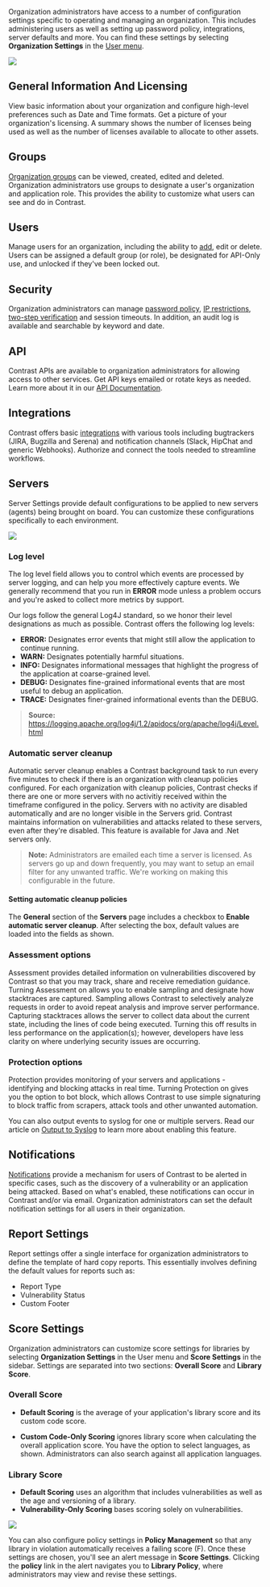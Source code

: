<!--
title: "Organization Settings"
description: "Overview of administrating and managing an organization."
tags: "TeamServer organization settings"
-->

Organization administrators have access to a number of configuration settings specific to operating and managing an organization. This includes administering users as well as setting up password policy, integrations, server defaults and more. You can find these settings by selecting **Organization Settings** in the [User menu](user_tsguideui.html#overview).

<a href="assets/images/Settings_Nav.png" rel="lightbox" title="Organization Settings"><img class="thumbnail" src="assets/images/Settings_Nav.png"/></a>
 
## General Information And Licensing
View basic information about your organization and configure high-level preferences such as Date and Time formats. Get a picture of your organization's licensing. A summary shows the number of licenses being used as well as the number of licenses available to allocate to other assets. 

## Groups
[Organization groups](user_tsguideset.html#group) can be viewed, created, edited and deleted. Organization administrators use groups to designate a user's organization and application role. This provides the ability to customize what users can see and do in Contrast.

## Users
Manage users for an organization, including the ability to [add](user_tsguideset.html#user), edit or delete. Users can be assigned a default group (or role), be designated for API-Only use, and unlocked if they've been locked out. 

## Security
Organization administrators can manage [password policy](admin_tsconfig.html#pw), [IP restrictions](admin_tsconfig.html#ip), [two-step verification](admin_tsconfig.html#tsv) and session timeouts. In addition, an audit log is available and searchable by keyword and date.

## API
Contrast APIs are available to organization administrators for allowing access to other services. Get API keys emailed or rotate keys as needed. Learn more about it in our [API Documentation](dev_api3.html#openapi).

## Integrations
Contrast offers basic [integrations](user_tsguideset.html#integrate) with various tools including bugtrackers (JIRA, Bugzilla and Serena) and notification channels (Slack, HipChat and generic Webhooks). Authorize and connect the tools needed to streamline workflows.

## Servers
Server Settings provide default configurations to be applied to new servers (agents) being brought on board. You can customize these configurations specifically to each environment. 

<a href="assets/images/Server_Settings.png" rel="lightbox" title="Server Settings"><img class="thumbnail" src="assets/images/Server_Settings.png"/></a>

### Log level 
The log level field allows you to control which events are processed by server logging, and can help you more effectively capture events. We generally recommend that you run in **ERROR** mode unless a problem occurs and you're asked to collect more metrics by support. 

Our logs follow the general Log4J standard, so we honor their level designations as much as possible. Contrast offers the following log levels:

* **ERROR:** Designates error events that might still allow the application to continue running.
* **WARN:** Designates potentially harmful situations.
* **INFO:** Designates informational messages that highlight the progress of the application at coarse-grained level.
* **DEBUG:** Designates fine-grained informational events that are most useful to debug an application.
* **TRACE:** Designates finer-grained informational events than the DEBUG.

> **Source:** https://logging.apache.org/log4j/1.2/apidocs/org/apache/log4j/Level.html

### Automatic server cleanup
Automatic server cleanup enables a Contrast background task to run every five minutes to check if there is an organization with cleanup policies configured. For each organization with cleanup policies, Contrast checks if there are one or more servers with no activitiy received within the timeframe configured in the policy. Servers with no activity are disabled automatically and are no longer visible in the Servers grid. Contrast maintains information on vulnerabilities and attacks related to these servers, even after they're disabled. This feature is available for Java and .Net servers only.

> **Note:** Administrators are emailed each time a server is licensed. As servers go up and down frequently, you may want to setup an email filter for any unwanted traffic. We're working on making this configurable in the future.


#### Setting automatic cleanup policies

The **General** section of the **Servers** page includes a checkbox to **Enable automatic server cleanup**. After selecting the box, default values are loaded into the fields as shown.

<!-- SCREENSHOT -->

### Assessment options
Assessment provides detailed information on vulnerabilities discovered by Contrast so that you may track, share and receive remediation guidance.<!-- Determine whether Assessment should be ON or OFF by default. --> Turning Assessment on allows you to enable sampling and designate how stacktraces are captured. Sampling allows Contrast to selectively analyze requests in order to avoid repeat analysis and improve server performance. Capturing stacktraces allows the server to collect data about the current state, including the lines of code being executed. Turning this off results in less performance on the application(s); however, developers have less clarity on where underlying security issues are occurring.

### Protection options
Protection provides monitoring of your servers and applications - identifying and blocking attacks in real time.<!-- Determine whether Protection should be ON or OFF by default. --> Turning Protection on gives you the option to bot block, which allows Contrast to use simple signaturing to block traffic from scrapers, attack tools and other unwanted automation. 

You can also output events to syslog for one or multiple servers. Read our article on [Output to Syslog](user_tsguideservers.html#syslog) to learn more about enabling this feature. 

## Notifications
[Notifications](user_tsguideset.html#notifications) provide a mechanism for users of Contrast to be alerted in specific cases, such as the discovery of a vulnerability or an application being attacked. Based on what's enabled, these notifications can occur in Contrast and/or via email. Organization administrators can set the default notification settings for all users in their organization. 

## Report Settings
Report settings offer a single interface for organization administrators to define the template of hard copy reports. This essentially involves defining the default values for reports such as:

* Report Type
* Vulnerability Status
* Custom Footer

## Score Settings
Organization administrators can customize score settings for libraries by selecting **Organization Settings** in the User menu and **Score Settings** in the sidebar. Settings are separated into two sections: **Overall Score** and **Library Score**. 

### Overall Score 

* **Default Scoring** is the average of your application's library score and its custom code score.

* **Custom Code-Only Scoring** ignores library score when calculating the overall application score. You have the option to select languages, as shown. Administrators can also search against all application languages.

### Library Score 

* **Default Scoring** uses an algorithm that includes vulnerabilities as well as the age and versioning of a library. 
* **Vulnerability-Only Scoring** bases scoring solely on vulnerabilities.

<a href="assets/images/Library_Score_Settings.png" rel="lightbox" title="Score Settings"><img class="thumbnail" src="assets/images/Library_Score_Settings.png"/></a>

You can also configure policy settings in **Policy Management** so that any library in violation automatically receives a failing score (F). Once these settings are chosen, you'll see an alert message in **Score Settings**. Clicking the **policy** link in the alert navigates you to **Library Policy**, where administrators may view and revise these settings.

<!-- Let's link to new policy management section once created -->

